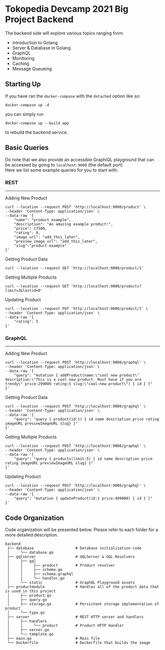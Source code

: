 # Tokopedia Devcamp 2021 Big Project Backend

The backend side will explore various topics ranging from:

- Introduction to Golang
- Server & Database in Golang
- GraphQL
- Monitoring
- Caching
- Message Queueing

## Starting Up

If you have ran the `docker-compose` with the `detached` option like so:

```shell
docker-compose up -d
```

you can simply run

```shell
docker-compose up --build app
```

to rebuild the backend service.

## Basic Queries

Do note that we also provide an accessible GraphiQL playground that can be accessed by going to `localhost:9000` (the default port)\
Here we list some example queries for you to start with:

### REST

------

Adding New Product

```shell
curl --location --request POST 'http://localhost:9000/product' \
--header 'Content-Type: application/json' \
--data-raw '{
    "name": "product example",
    "description": "An amazing example product!",
    "price": 17500,
    "rating": 0,
    "image_url": "add_this_later",
    "preview_image_url": "add_this_later",
    "slug":"product-example"
}'
```

Getting Product Data

```shell
curl --location --request GET 'http://localhost:9000/product/1'
```

Getting Multiple Products

```shell
curl --location --request GET 'http://localhost:9000/products?limit=3&lastid=0'
```

Updating Product

```shell
curl --location --request PUT 'http://localhost:9000/product/1' \
--header 'Content-Type: application/json' \
--data-raw '{
    "rating": 5
}'
```

### GraphQL

------

Adding New Product

```shell
curl --location --request POST 'http://localhost:9000/graphql' \
--header 'Content-Type: application/json' \
--data-raw '{
    "query": "mutation { addProduct(name:\"cool new product\" description:\"This is a cool new product. Must have if you are trendy\" price:299000 rating:5 slug:\"cool-new-product\") { id } }"
}'
```

Getting Product Data

```shell
curl --location --request POST 'http://localhost:9000/graphql' \
--header 'Content-Type: application/json' \
--data-raw '{
    "query": "query { product(id:1) { id name description price rating imageURL previewImageURL slug} }"
}'
```

Getting Multiple Products

```shell
curl --location --request POST 'http://localhost:9000/graphql' \
--header 'Content-Type: application/json' \
--data-raw '{
    "query": "query { products(limit:5) { id name description price rating imageURL previewImageURL slug} }"
}'
```

Updating Product

```shell
curl --location --request POST 'http://localhost:9000/graphql' \
--header 'Content-Type: application/json' \
--data-raw '{
    "query": "mutation { updateProduct(id:1 price:499000) { id } }"
}'
```

## Code Organization

Code organization will be presented below. Please refer to each folder for a more detailed description.

```
backend
 ├── database                   # Database initialization code
 │     └── database.go
 ├── gqlserver                  # GQLServer & GQL Resolvers
 │     ├── gql
 │     │     ├── product        # Product resolver
 │     │     ├── schema.go
 │     │     ├── schema.graphql
 │     │     └── handler.go
 │     └── static               # GraphQL Playground assets
 ├── productmodule              # Handles all of the product data that is used in this project
 │     ├── product.go
 │     ├── query.go
 │     ├── storage.go           # Persistent storage implementation of product
 │     └── type.go
 ├── server                     # REST HTTP server and handlers
 │     ├── handlers
 │     │     └── product        # Product HTTP Handler
 │     ├── server.go
 │     └── template.go
 ├── main.go                    # Main file
 └── Dockerfile                 # Dockerfile that builds the image
```